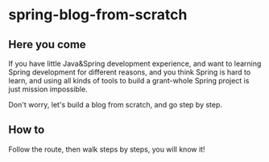 # spring-blog-from-scratch

## Here you come

If you have little Java&Spring development experience, and want to learning Spring development for different reasons, and you think Spring is hard to learn, and using all kinds of tools to build a grant-whole Spring project is just mission impossible.

Don't worry, let's build a blog from scratch, and go step by step.

## How to

Follow the route, then walk steps by steps, you will know it!
